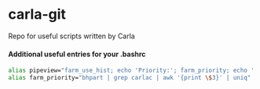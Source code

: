 # carla-git
Repo for useful scripts written by Carla

#### Additional useful entries for your .bashrc
``` bash
alias pipeview="farm_use_hist; echo 'Priority:'; farm_priority; echo ''; echo 'Server stats:'; dbc_processlist"
alias farm_priority="bhpart | grep carlac | awk '{print \$3}' | uniq"
```
